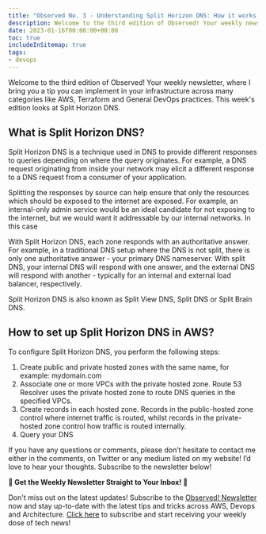 ```yaml
---
title: "Observed No. 3 - Understanding Split Horizon DNS: How it works and How to Implement it in AWS"
description: Welcome to the third edition of Observed! Your weekly newsletter, where I bring you a tip you can implement in your infrastructure across many categories like AWS, Terraform and General DevOps practices. This week's edition looks at Split Horizon DNS.
date: 2023-01-16T00:00:00+00:00
toc: true
includeInSitemap: true
tags:
- devops
---
```


Welcome to the third edition of Observed! Your weekly newsletter, where I bring you a tip you can implement in your infrastructure across many categories like AWS, Terraform and General DevOps practices. This week's edition looks at Split Horizon DNS.
<!-- more -->

## What is Split Horizon DNS?

Split Horizon DNS is a technique used in DNS to provide different responses to queries depending on where the query originates. For example, a DNS request originating from inside your network may elicit a different response to a DNS request from a consumer of your application.

Splitting the responses by source can help ensure that only the resources which should be exposed to the internet are exposed. For example, an internal-only admin service would be an ideal candidate for not exposing to the internet, but we would want it addressable by our internal networks. In this case

With Split Horizon DNS, each zone responds with an authoritative answer. For example, in a traditional DNS setup where the DNS is not split, there is only one authoritative answer - your primary DNS nameserver. With split DNS, your internal DNS will respond with one answer, and the external DNS will respond with another - typically for an internal and external load balancer, respectively.

Split Horizon DNS is also known as Split View DNS, Split DNS or Split Brain DNS.

## How to set up Split Horizon DNS in AWS?

To configure Split Horizon DNS, you perform the following steps:

1. Create public and private hosted zones with the same name, for example: mydomain.com
1. Associate one or more VPCs with the private hosted zone. Route 53 Resolver uses the private hosted zone to route DNS queries in the specified VPCs.
1. Create records in each hosted zone. Records in the public-hosted zone control where internet traffic is routed, whilst records in the private-hosted zone control how traffic is routed internally.
1. Query your DNS

If you have any questions or comments, please don’t hesitate to contact me either in the comments, on Twitter or any medium listed on my website! I’d love to hear your thoughts. Subscribe to the newsletter below!

**📣 Get the Weekly Newsletter Straight to Your Inbox! 📣**

Don't miss out on the latest updates! Subscribe to the [Observed! Newsletter](https://news.codewithstu.tv) now and stay up-to-date with the latest tips and tricks across AWS, Devops and Architecture. [Click here](https://news.codewithstu.tv) to subscribe and start receiving your weekly dose of tech news!
